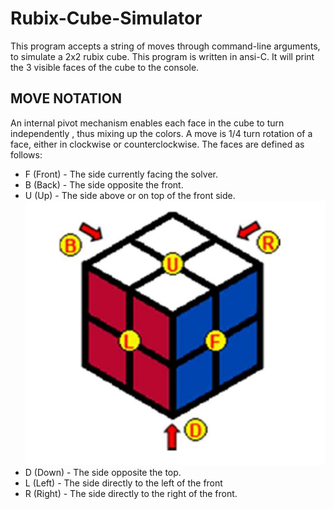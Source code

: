 # Rubix-Cube-Simulator
This program accepts a string of moves through command-line arguments, to simulate a 2x2 rubix cube.
This program is written in ansi-C. It will print the 3 visible faces of the cube to the console.

## MOVE NOTATION

An internal pivot mechanism enables each face in the cube to turn independently , thus mixing up the colors. A move is 1/4 turn rotation of a face, either in clockwise or counterclockwise. The faces are defined as follows:

- F (Front)      - The side currently facing the solver.
- B (Back)       - The side opposite the front.
- U (Up)         - The side above or on top of the front side.                    ![Rubix Cube](/cube.png)
- D (Down)       - The side opposite the top.
- L (Left)       - The side directly to the left of the front
- R (Right)      - The side directly to the right of the front.
